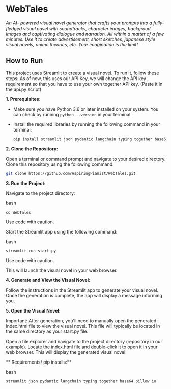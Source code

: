 # WebTales

*An AI- powered visual novel generator that crafts your prompts into a fully-fledged visual novel with soundtracks, character images, backgroud images and captivating dialogue and narration. All within a matter of a few minutes. Use it to create advertisement, short sketches, japanese style visual novels, anime theories, etc. Your imagination is the limit!*

## How to Run

This project uses Streamlit to create a visual novel. To run it, follow these steps:
As of now, this uses our API Key, we will change the API key , requirement so that you have to use your own together API key. (Paste it in the api.py script)

**1. Prerequisites:**

  - Make sure you have Python 3.6 or later installed on your system. You can check by running `python --version` in your terminal.
  - Install the required libraries by running the following command in your terminal:

    ```bash
    pip install streamlit json pydantic langchain typing together base64 pillow io
    ```

**2. Clone the Repository:**

   Open a terminal or command prompt and navigate to your desired directory. Clone this repository using the following command:

   ```bash
   git clone https://github.com/AspiringPianist/WebTales.git
  ```

**3. Run the Project:**

Navigate to the project directory:

bash
```
cd WebTales
```
Use code with caution.


Start the Streamlit app using the following command:

bash
```
streamlit run start.py
```
Use code with caution.

This will launch the visual novel in your web browser.

**4. Generate and View the Visual Novel:**

Follow the instructions in the Streamlit app to generate your visual novel. Once the generation is complete, the app will display a message informing you.

**5. Open the Visual Novel:**

Important: After generation, you'll need to manually open the generated index.html file to view the visual novel. This file will typically be located in the same directory as your start.py file.

Open a file explorer and navigate to the project directory (repository in our example). Locate the index.html file and double-click it to open it in your web browser. This will display the generated visual novel.

** Requirements/ pip installs:**

bash
```
streamlit json pydantic langchain typing together base64 pillow io
```

